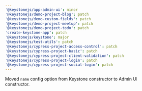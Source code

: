 ```yaml
---
'@keystonejs/app-admin-ui': minor
'@keystonejs/demo-project-blog': patch
'@keystonejs/demo-custom-fields': patch
'@keystonejs/demo-project-meetup': patch
'@keystonejs/demo-project-todo': patch
'create-keystone-app': patch
'@keystonejs/keystone': major
'@keystonejs/test-utils': patch
'@keystonejs/cypress-project-access-control': patch
'@keystonejs/cypress-project-basic': patch
'@keystonejs/cypress-project-client-validation': patch
'@keystonejs/cypress-project-login': patch
'@keystonejs/cypress-project-social-login': patch
---
```


Moved `name` config option from Keystone constructor to Admin UI constructor.
